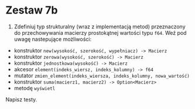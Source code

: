 # Zestaw 7b
1. Zdefiniuj typ strukturalny (wraz z implementacją metod) przeznaczony do przechowywania macierzy prostokątnej wartości typu `f64`. Weź pod uwagę nastepujące możliwości:
- konstruktor `new(wysokość, szerokość, wypełniacz) -> Macierz`
- konstruktor `zerowa(wysokość, szerokość) -> Macierz`
- konstruktor `jednostkowa(wysokość) -> Macierz`
- akcesor `element(indeks_wiersz, indeks_kolumny) -> f64`
- mutator `zmien_element(indeks_wiersza, indeks_kolumny, nowa_wartość)`
- konstruktor `suma(macierz1, macierz2) -> Option<Macierz>`
- metodę `wyświetl`

Napisz testy.